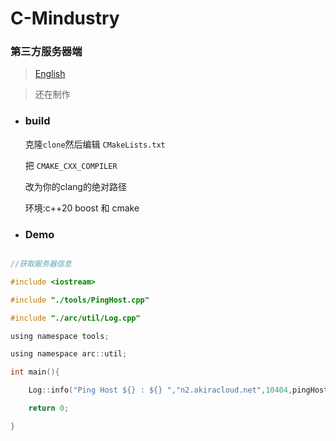 # C-Mindustry

### 第三方服务器端

>[English](https://github.com/EmmmM9O/c-mindustry/blob/main/README.md)

> 还在制作

* ### build

   克隆`clone`然后编辑 `CMakeLists.txt`

   把 `CMAKE_CXX_COMPILER`

  改为你的clang的绝对路径

   环境:c++20 boost 和 cmake

* ### Demo

```c

//获取服务器信息

#include <iostream>

#include "./tools/PingHost.cpp"

#include "./arc/util/Log.cpp"

using namespace tools;

using namespace arc::util;

int main(){

	Log::info("Ping Host ${} : ${} ","n2.akiracloud.net",10404,pingHost(10404,"n2.akiracloud.net").toString());

	return 0;

}

```
